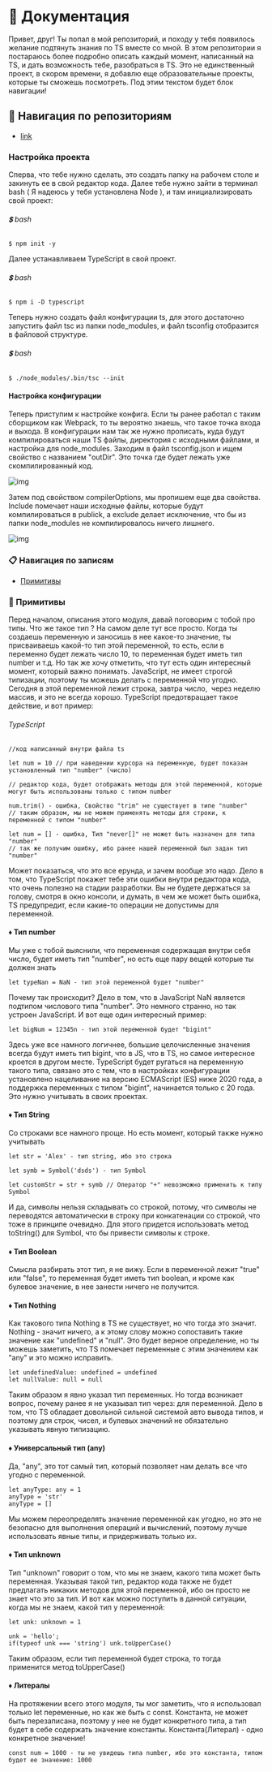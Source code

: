 # :green_book: Документация

<p>
Привет, друг! Ты попал в мой репозиторий, и походу у тебя появилось желание подтянуть знания по TS вместе со мной. В этом репозитории я постараюсь более подробно описать каждый момент, написанный на TS, и дать возможность тебе, разобраться в TS. Это не единственный проект, в скором времени, я добавлю еще образовательные проекты, которые ты сможешь посмотреть. Под этим текстом будет блок навигации!
</p>

## :memo: Навигация по репозиториям
<ul>
    <li><a href='#'>link</a></li>
</ul>

### Настройка проекта

<p>
Сперва, что тебе нужно сделать, это создать папку на рабочем столе и закинуть ее в свой редактор кода. Далее тебе нужно зайти в терминал bash ( Я надеюсь у тебя установлена Node ), и там инициализировать свой проект:
</p>

###### :heavy_dollar_sign: bash
```
$ npm init -y
```

<p>
Далее устанавливаем TypeScript в свой проект.
</p>

###### :heavy_dollar_sign: bash
```
$ npm i -D typescript
```
<p>
Теперь нужно создать файл конфигурации ts, для этого достаточно запустить файл tsc из папки node_modules, и файл tsconfig отобразится в файловой структуре.
</p>

###### :heavy_dollar_sign: bash
```
$ ./node_modules/.bin/tsc --init
```

#### Настройка конфигурации

<p>
Теперь приступим к настройке конфига. Если ты ранее работал с таким сборщиком как Webpack, то ты вероятно знаешь, что такое точка входа и выхода. В конфигурации нам так же нужно прописать, куда будут компилироваться наши TS файлы, директория с исходными файлами, и настройка для node_modules.
Заходим в файл tsconfig.json и ищем свойство с названием "outDir". Это точка где будет лежать уже скомпилированный код.
</p>

<img src="./img/image.png" alt="img">

<p>
 Затем под свойством compilerOptions, мы пропишем еще два свойства. Include помечает наши исходные файлы, которые будут компилироваться в publick, а exclude делает исключение, что бы из папки node_modules не компилировалось ничего лишнего.
</p>

<img src="./img/image1.jpg" alt="img">


### :clipboard: Навигация по записям
<ul>
    <li><a href='#01'>Примитивы</a></li>
</ul>

### :bookmark_tabs: Примитивы
<p id='01'>
Перед началом, описания этого модуля, давай поговорим с тобой про типы. Что же такое тип ? На самом деле тут все просто.
Когда ты создаешь переменную и заносишь в нее какое-то значение, ты присваиваешь какой-то тип этой переменной, то есть, если в переменно будет лежать число 10, 
то переменная будет иметь тип number и т.д. Но так же хочу отметить, что тут есть один интересный момент, который важно понимать. JavaScript, не имеет строгой типизации, поэтому 
ты можешь делать с переменной что угодно. Сегодня в этой переменной лежит строка, завтра число,
 через неделю массив, и это не всегда хорошо. TypeScript предотвращает такое действие, и вот пример:
</p>

###### TypeScript

```
//код написанный внутри файла ts

let num = 10 // при наведении курсора на переменную, будет показан установленный тип "number" (число)

// редактор кода, будет отображать методы для этой переменной, которые могут быть использованы только с типом number

num.trim() - ошибка, Свойство "trim" не существует в типе "number"
// таким образом, мы не можем применять методы для строки, к переменной с типом "number"

let num = [] - ошибка, Тип "never[]" не может быть назначен для типа "number"
// так же получим ошибку, ибо ранее нашей переменной был задан тип "number"
```
<p>
Может показаться, что это все ерунда, и зачем вообще это надо. Дело в том, что TypeScript покажет тебе эти ошибки
внутри редактора кода, что очень полезно на стадии разработки. Вы не будете держаться за голову, смотря в окно консоли, и думать, в чем же может быть ошибка, TS предупредит, если какие-то операции не допустимы для переменной.
</p>

#### :diamonds: Тип number
<p>
Мы уже с тобой выяснили, что переменная содержащая внутри себя число, будет иметь тип "number", но есть еще пару вещей которые ты должен знать
</p>

```
let typeNan = NaN - тип этой переменной будет "number"
```
<p>
Почему так происходит? Дело в том, что в JavaScript NaN является подтипом числового типа "number". Это немного странно, но так устроен JavaScript. И вот еще один интересный пример: 
</p>

```
let bigNum = 12345n - тип этой переменной будет "bigint"
```
<p>
Здесь уже все намного логичнее, большие целочисленные значения всегда будут иметь тип bigint, что в JS, что в TS, но самое интересное кроется в другом месте.
TypeScript будет ругаться на переменную такого типа, связано это с тем, что в настройках конфигурации установлено нацеливание на версию
ECMAScript (ES) ниже 2020 года, а поддержка переменных с типом "bigint", начинается только с 20 года. Это нужно учитывать в своих проектах.
</p>

#### :diamonds: Тип String
<p>
Со строками все намного проще. Но есть момент, который также нужно учитывать
</p>

```
let str = 'Alex' - тип string, ибо это строка

let symb = Symbol('dsds') - тип Symbol

let customStr = str + symb // Оператор "+" невозможно применить к типу Symbol
```

<p>
И да, символы нельзя складывать со строкой, потому, что символы не переводятся автоматически в строку при конкатенации со строкой, что тоже в принципе очевидно. Для этого придется использовать метод
toString() для Symbol, что бы привести символы к строке.
</p>

#### :diamonds: Тип Boolean

<p>
Смысла разбирать этот тип, я не вижу. Если в переменной лежит "true" или "false", то переменная будет иметь тип boolean, и кроме как
булевое значение, в нее занести ничего не получится.
</p>

#### :diamonds: Тип Nothing

<p>
Как такового типа Nothing в TS не существует, но что тогда это значит. Nothing - значит ничего, а к этому слову можно сопоставить
такие значение как "undefined" и "null". Это будет верное определение, но ты можешь заметить, что TS помечает переменные с этим значением
как "any" и это можно исправить.
</p>

```
let undefinedValue: undefined = undefined
let nullValue: null = null
```
<p>
Таким образом я явно указал тип переменных. Но тогда возникает вопрос, почему ранее я не указывал тип через: для переменной. Дело в том,
что TS обладает довольной сильной системой авто вывода типов, и поэтому для строк, чисел, и булевых значений не обязательно указывать
явную типизацию.
</p>

#### :diamonds: Универсальный тип (any)
<p>
Да, "any", это тот самый тип, который позволяет нам делать все что угодно с переменной.
</p>

```
let anyType: any = 1
anyType = 'str'
anyType = []
```
<p>
Мы можем переопределять значение переменной как угодно, но это не безопасно для выполнения операций и вычислений, поэтому лучше
использовать явные типы, и придерживать только их.
</p>

#### :diamonds: Тип unknown

<p>
Тип "unknown" говорит о том, что мы не знаем, какого типа может быть переменная. Указывая такой тип, редактор кода также не будет
предлагать никаких методов для этой переменной, ибо он просто не знает что это за тип. И вот как можно поступить в данной ситуации, 
когда мы не знаем, какой тип у переменной: 
</p>

```
let unk: unknown = 1

unk = 'hello';
if(typeof unk === 'string') unk.toUpperCase()
```
<p>
Таким образом, если тип переменной будет строка, то тогда применится метод toUpperCase()
</p>

#### :diamonds: Литералы
<p>
На протяжении всего этого модуля, ты мог заметить, что я использовал только let переменные, но как же быть с const.
Константа, не может быть перезаписана, поэтому у нее не будет конкретного типа, а тип будет в себе содержать значение константы.
Константа(Литерал) - одно конкретное значение!
</p>

```
const num = 1000 - ты не увидешь типа number, ибо это константа, типом будет ее значение: 1000
```




